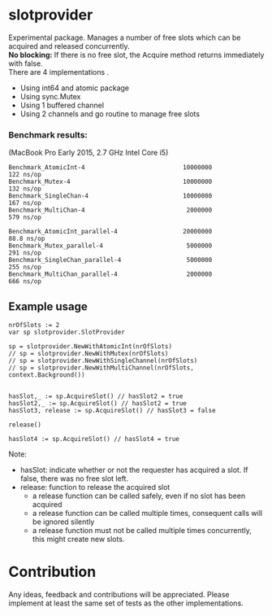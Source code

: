 # slotprovider

Experimental package.
Manages a number of free slots which can be acquired and released concurrently.   
**No blocking:** If there is no free slot, the Acquire method returns immediately with false.   
There are 4 implementations .  
 - Using int64 and atomic package
 - Using sync.Mutex
 - Using 1 buffered channel
 - Using 2 channels and go routine to manage free slots

### Benchmark results:
(MacBook Pro Early 2015, 2.7 GHz Intel Core i5)
```
Benchmark_AtomicInt-4                           10000000               122 ns/op
Benchmark_Mutex-4                               10000000               132 ns/op
Benchmark_SingleChan-4                          10000000               167 ns/op
Benchmark_MultiChan-4                            2000000               579 ns/op

Benchmark_AtomicInt_parallel-4                  20000000                88.8 ns/op
Benchmark_Mutex_parallel-4                       5000000               291 ns/op
Benchmark_SingleChan_parallel-4                  5000000               255 ns/op
Benchmark_MultiChan_parallel-4                   2000000               666 ns/op
```

## Example usage

```
nrOfSlots := 2
var sp slotprovider.SlotProvider

sp = slotprovider.NewWithAtomicInt(nrOfSlots)
// sp = slotprovider.NewWithMutex(nrOfSlots)
// sp = slotprovider.NewWithSingleChannel(nrOfSlots)
// sp = slotprovider.NewWithMultiChannel(nrOfSlots, context.Background())


hasSlot,_ := sp.AcquireSlot() // hasSlot2 = true
hasSlot2,_ := sp.AcquireSlot() // hasSlot2 = true
hasSlot3, release := sp.AcquireSlot() // hasSlot3 = false

release()

hasSlot4 := sp.AcquireSlot() // hasSlot4 = true
```
Note:
- hasSlot: indicate whether or not the requester has acquired a slot. If false, there was no free slot left.
- release: function to release the acquired slot
  - a release function can be called safely, even if no slot has been acquired
  - a release function can be called multiple times, consequent calls will be ignored silently
  - a release function must not be called multiple times concurrently, this might create new slots.

# Contribution

Any ideas, feedback and contributions will be appreciated.
Please implement at least the same set of tests as the other implementations.
